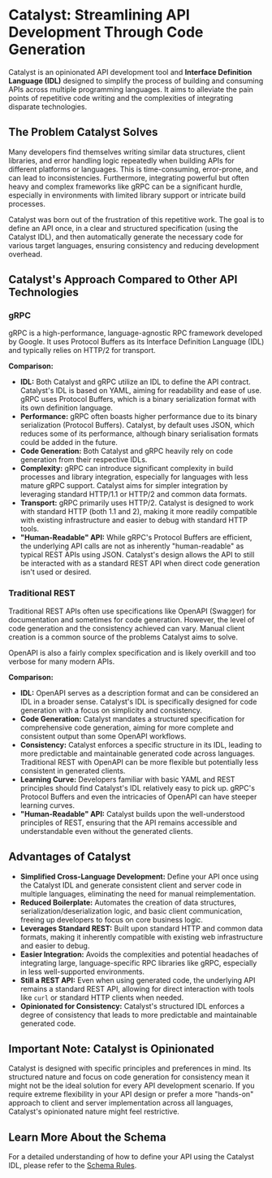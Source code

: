 # Catalyst: Streamlining API Development Through Code Generation

Catalyst is an opinionated API development tool and **Interface Definition Language (IDL)** designed to simplify the process of building and consuming APIs across multiple programming languages. It aims to alleviate the pain points of repetitive code writing and the complexities of integrating disparate technologies.

## The Problem Catalyst Solves

Many developers find themselves writing similar data structures, client libraries, and error handling logic repeatedly when building APIs for different platforms or languages. This is time-consuming, error-prone, and can lead to inconsistencies. Furthermore, integrating powerful but often heavy and complex frameworks like gRPC can be a significant hurdle, especially in environments with limited library support or intricate build processes.

Catalyst was born out of the frustration of this repetitive work. The goal is to define an API once, in a clear and structured specification (using the Catalyst IDL), and then automatically generate the necessary code for various target languages, ensuring consistency and reducing development overhead.

## Catalyst's Approach Compared to Other API Technologies

### gRPC

gRPC is a high-performance, language-agnostic RPC framework developed by Google. It uses Protocol Buffers as its Interface Definition Language (IDL) and typically relies on HTTP/2 for transport.

**Comparison:**

* **IDL:** Both Catalyst and gRPC utilize an IDL to define the API contract. Catalyst's IDL is based on YAML, aiming for readability and ease of use. gRPC uses Protocol Buffers, which is a binary serialization format with its own definition language.
* **Performance:** gRPC often boasts higher performance due to its binary serialization (Protocol Buffers). Catalyst, by default uses JSON, which reduces some of its performance, although binary serialisation formats could be added in the future.
* **Code Generation:** Both Catalyst and gRPC heavily rely on code generation from their respective IDLs.
* **Complexity:** gRPC can introduce significant complexity in build processes and library integration, especially for languages with less mature gRPC support. Catalyst aims for simpler integration by leveraging standard HTTP/1.1 or HTTP/2 and common data formats.
* **Transport:** gRPC primarily uses HTTP/2. Catalyst is designed to work with standard HTTP (both 1.1 and 2), making it more readily compatible with existing infrastructure and easier to debug with standard HTTP tools.
* **"Human-Readable" API:** While gRPC's Protocol Buffers are efficient, the underlying API calls are not as inherently "human-readable" as typical REST APIs using JSON. Catalyst's design allows the API to still be interacted with as a standard REST API when direct code generation isn't used or desired.

### Traditional REST

Traditional REST APIs often use specifications like OpenAPI (Swagger) for documentation and sometimes for code generation. 
However, the level of code generation and the consistency achieved can vary. Manual client creation is a common source of the problems Catalyst aims to solve.

OpenAPI is also a fairly complex specification and is likely overkill and too verbose for many modern APIs.

**Comparison:**

* **IDL:** OpenAPI serves as a description format and can be considered an IDL in a broader sense. Catalyst's IDL is specifically designed for code generation with a focus on simplicity and consistency.
* **Code Generation:** Catalyst mandates a structured specification for comprehensive code generation, aiming for more complete and consistent output than some OpenAPI workflows.
* **Consistency:** Catalyst enforces a specific structure in its IDL, leading to more predictable and maintainable generated code across languages. Traditional REST with OpenAPI can be more flexible but potentially less consistent in generated clients.
* **Learning Curve:** Developers familiar with basic YAML and REST principles should find Catalyst's IDL relatively easy to pick up. gRPC's Protocol Buffers and even the intricacies of OpenAPI can have steeper learning curves.
* **"Human-Readable" API:** Catalyst builds upon the well-understood principles of REST, ensuring that the API remains accessible and understandable even without the generated clients.

## Advantages of Catalyst

* **Simplified Cross-Language Development:** Define your API once using the Catalyst IDL and generate consistent client and server code in multiple languages, eliminating the need for manual reimplementation.
* **Reduced Boilerplate:** Automates the creation of data structures, serialization/deserialization logic, and basic client communication, freeing up developers to focus on core business logic.
* **Leverages Standard REST:** Built upon standard HTTP and common data formats, making it inherently compatible with existing web infrastructure and easier to debug.
* **Easier Integration:** Avoids the complexities and potential headaches of integrating large, language-specific RPC libraries like gRPC, especially in less well-supported environments.
* **Still a REST API:** Even when using generated code, the underlying API remains a standard REST API, allowing for direct interaction with tools like `curl` or standard HTTP clients when needed.
* **Opinionated for Consistency:** Catalyst's structured IDL enforces a degree of consistency that leads to more predictable and maintainable generated code.

## Important Note: Catalyst is Opinionated

Catalyst is designed with specific principles and preferences in mind. Its structured nature and focus on code generation for consistency mean it might not be the ideal solution for every API development scenario. If you require extreme flexibility in your API design or prefer a more "hands-on" approach to client and server implementation across all languages, Catalyst's opinionated nature might feel restrictive.

## Learn More About the Schema

For a detailed understanding of how to define your API using the Catalyst IDL, please refer to the [Schema Rules](./schema/general.md).
